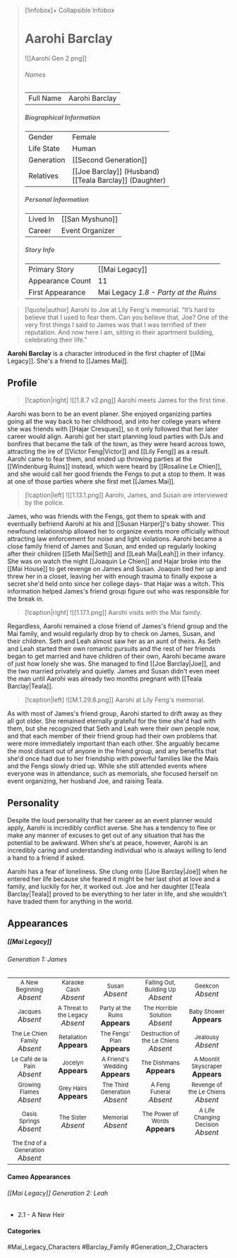 > [!infobox]+ Collapsible Infobox
> # Aarohi Barclay
> ![[Aarohi Gen 2.png]] 
> ###### Names 
> |  |  | 
> | ---- | ---- | 
> | Full Name | Aarohi Barclay | 
>
> ##### Biographical Information
> |  |  | 
> | ---- | ---- | 
> | Gender | Female | 
> | Life State | Human |
> | Generation | [[Second Generation]] |
> | Relatives | [[Joe Barclay]] (Husband)<br>[[Teala Barclay]] (Daughter)
> 
> ##### Personal Information
> |  |  | 
> | ---- | ---- | 
> | Lived In |[[San Myshuno]]| 
> | Career | Event Organizer | 
> 
> ##### Story Info
> |  |  | 
> | ---- | ---- | 
> | Primary Story | [[Mai Legacy]] | 
> | Appearance Count | 11 | 
> | First Appearance | Mai Legacy *1.8 - Party at the Ruins*

> [!quote|author] Aarohi to Joe at Lily Feng's memorial.
> “It’s hard to believe that I used to fear them. Can you believe that, Joe? One of the very first things I said to James was that I was terrified of their reputation. And now here I am, sitting in their apartment building, celebrating their life.”

**Aarohi Barclay** is a character introduced in the first chapter of [[Mai Legacy]]. She's a friend to [[James Mai]].

## Profile
> [!caption|right]
> ![[1.8.7 v2.png]] 
> Aarohi meets James for the first time.

Aarohi was born to be an event planer. She enjoyed organizing parties going all the way back to her childhood, and into her college years where she was friends with [[Hajar Cresques]], so it only followed that her later career would align. Aarohi got her start planning loud parties with DJs and bonfires that became the talk of the town, as they were heard across town, attracting the ire of [[Victor Feng|Victor]] and [[Lily Feng]] as a result. Aarohi came to fear them, and ended up throwing parties at the [[Windenburg Ruins]] instead, which were heard by [[Rosaline Le Chien]], and she would call her good friends the Fengs to put a stop to them. It was at one of those parties where she first met [[James Mai]].

> [!caption|left]
> ![[1.13.1.png]] 
> Aarohi, James, and Susan are interviewed by the police.

James, who was friends with the Fengs, got them to speak with and eventually befriend Aarohi at his and [[Susan Harper]]'s baby shower. This newfound relationship allowed her to organize events more officially without attracting law enforcement for noise and light violations. Aarohi became a close family friend of James and Susan, and ended up regularly looking after their children [[Seth Mai|Seth]] and [[Leah Mai|Leah]] in their infancy. She was on watch the night [[Joaquin Le Chien]] and Hajar broke into the [[Mai House]] to get revenge on James and Susan. Joaquin tied her up and threw her in a closet, leaving her with enough trauma to finally expose a secret she'd held onto since her college days- that Hajar was a witch. This information helped James's friend group figure out who was responsible for the break in.

> [!caption|right]
> ![[1.17.1.png]] 
> Aarohi visits with the Mai family.

Regardless, Aarohi remained a close friend of James's friend group and the Mai family, and would regularly drop by to check on James, Susan, and their children. Seth and Leah almost saw her as an aunt of theirs. As Seth and Leah started their own romantic pursuits and the rest of her friends began to get married and have children of their own, Aarohi became aware of just how lonely she was. She managed to find [[Joe Barclay|Joe]], and the two married privately and quietly. James and Susan didn't even meet the man until Aarohi was already two months pregnant with [[Teala Barclay|Teala]].

> [!caption|left]
> ![[M.1.29.8.png]] 
> Aarohi at Lily Feng's memorial.

As with most of James's friend group, Aarohi started to drift away as they all got older. She remained eternally grateful for the time she'd had with them, but she recognized that Seth and Leah were their own people now, and that each member of their friend group had their own problems that were more immediately important than each other. She arguably became the most distant out of anyone in the friend group, and any benefits that she'd once had due to her friendship with powerful families like the Mais and the Fengs slowly dried up. While she still attended events where everyone was in attendance, such as memorials, she focused herself on event organizing, her husband Joe, and raising Teala.

## Personality
Despite the loud personality that her career as an event planner would apply, Aarohi is incredibly conflict averse. She has a tendency to flee or make any manner of excuses to get out of any situation that has the potential to be awkward. When she's at peace, however, Aarohi is an incredibly caring and understanding individual who is always willing to lend a hand to a friend if asked.

Aarohi has a fear of loneliness. She clung onto [[Joe Barclay|Joe]] when he entered her life because she feared it might be her last shot at love and a family, and luckily for her, it worked out. Joe and her daughter [[Teala Barclay|Teala]] proved to be everything to her later in life, and she wouldn't have traded them for anything in the world.

## Appearances
##### [[Mai Legacy]]
###### Generation 1: James
|                                                                       |     |     |     |     |
| --------------------------------------------------------------------- | --- | --- | --- | --- |
| <center><font size=2>A New Beginning<br><font size=3>*Absent*  | <center><font size=2>Karaoke Cash<br><font size=3>*Absent* | <center><font size=2>Susan<br><font size=3>*Absent*| <center><font size=2>Falling Out, Building Up<br><font size=3>*Absent*| <center><font size=2>Geekcon<br><font size=3>*Absent* |
| <center><font size=2>Jacques<br><font size=3>*Absent*  | <center><font size=2>A Threat to the Legacy<br><font size=3>*Absent* | <center><font size=2>Party at the Ruins<br><font size=3>**Appears** | <center><font size=2>The Horrible Solution<br><font size=3>*Absent*| <center><font size=2>Baby Shower<br><font size=3>**Appears**|
| <center><font size=2>The Le Chien Family<br><font size=3>*Absent*  | <center><font size=2>Retaliation<br><font size=3>**Appears**| <center><font size=2>The Fengs' Plan<br><font size=3>**Appears** | <center><font size=2>Destruction of the Le Chiens<br><font size=3>*Absent*| <center><font size=2>Jealousy<br><font size=3>*Absent* |
| <center><font size=2>Le Café de la Pain<br><font size=3>*Absent*  | <center><font size=2>Jocelyn<br><font size=3>**Appears** | <center><font size=2>A Friend's Wedding<br><font size=3>**Appears** | <center><font size=2>The Dishmans<br><font size=3>**Appears** | <center><font size=2>A Moonlit Skyscraper<br><font size=3>**Appears** |
| <center><font size=2>Growing Flames<br><font size=3>*Absent* | <center><font size=2>Grey Hairs<br><font size=3>**Appears**  | <center><font size=2>The Third Generation<br><font size=3>*Absent* | <center><font size=2>A Feng Funeral<br><font size=3>*Absent* | <center><font size=2>Revenge of the Le Chiens<br><font size=3>*Absent*|
| <center><font size=2>Oasis Springs<br><font size=3>*Absent* | <center><font size=2>The Sister<br><font size=3>*Absent*| <center><font size=2>Memorial<br><font size=3>*Absent* | <center><font size=2>The Power of Words<br><font size=3>**Appears**| <center><font size=2>A Life Changing Decision<br><font size=3>*Absent* |
| <center><font size=2>The End of a Generation<br><font size=3>*Absent*  |

#### Cameo Appearances
###### [[Mai Legacy]] Generation 2: Leah
- 2.1 - A New Heir

#### Categories
#Mai_Legacy_Characters #Barclay_Family #Generation_2_Characters